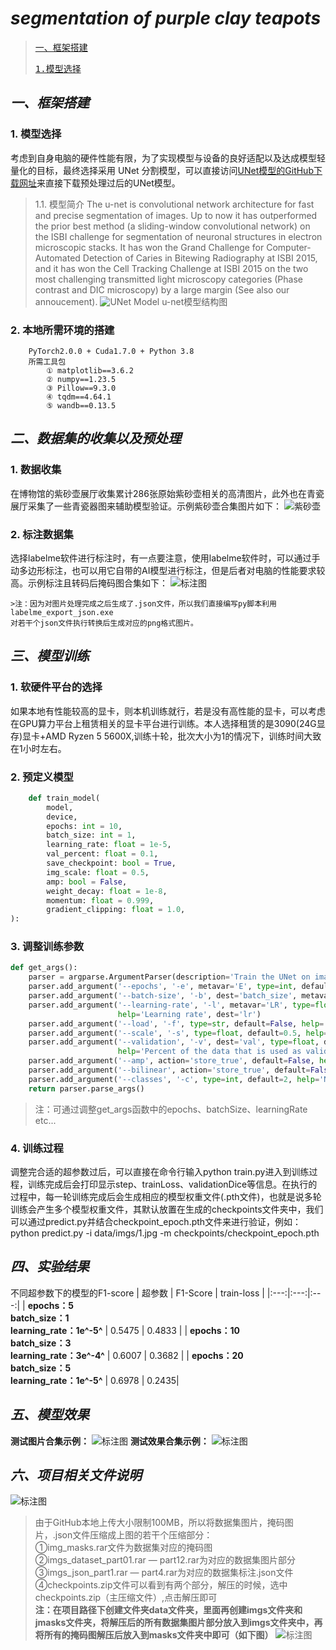 # *segmentation of purple clay teapots*

>[一、框架搭建](##*一、框架搭建*)<div>
	<pre>[1.模型选择](###1.模型选择)</pre>

## *一、框架搭建*
### 1. 模型选择
考虑到自身电脑的硬件性能有限，为了实现模型与设备的良好适配以及达成模型轻量化的目标，最终选择采用 UNet 分割模型，可以直接访问[UNet模型的GitHub下载网址][id]来直接下载预处理过后的UNet模型。


>1.1. 模型简介
The u-net is convolutional network architecture for fast and precise segmentation of images. Up to now it has outperformed the prior best method (a sliding-window convolutional network) on the ISBI challenge for segmentation of neuronal structures in electron microscopic stacks. It has won the Grand Challenge for Computer-Automated Detection of Caries in Bitewing Radiography at ISBI 2015, and it has won the Cell Tracking Challenge at ISBI 2015 on the two most challenging transmitted light microscopy categories (Phase contrast and DIC microscopy) by a large margin (See also our annoucement).
	 ![UNet Model](https://lmb.informatik.uni-freiburg.de/people/ronneber/u-net/u-net-architecture.png  "示例1")
					u-net模型结构图
### 2. 本地所需环境的搭建
```
	PyTorch2.0.0 + Cuda1.7.0 + Python 3.8
    所需工具包
		① matplotlib==3.6.2
		② numpy==1.23.5
		③ Pillow==9.3.0
		④ tqdm==4.64.1
		⑤ wandb==0.13.5
```

## *二、数据集的收集以及预处理*
### 1. 数据收集
 在博物馆的紫砂壶展厅收集累计286张原始紫砂壶相关的高清图片，此外也在青瓷展厅采集了一些青瓷器图来辅助模型验证。示例紫砂壶合集图片如下：
 ![紫砂壶](https://raw.githubusercontent.com/tanjunlong/MyProject/master/imgShow/datasetEx.jpg  "示例")
 
 
### 2. 标注数据集
选择labelme软件进行标注时，有一点要注意，使用labelme软件时，可以通过手动多边形标注，也可以用它自带的AI模型进行标注，但是后者对电脑的性能要求较高。示例标注且转码后掩码图合集如下：
![标注图](https://raw.githubusercontent.com/tanjunlong/MyProject/master/imgShow/dataSetMasksEx.jpg  "示例")


	>注：因为对图片处理完成之后生成了.json文件，所以我们直接编写py脚本利用labelme_export_json.exe
	对若干个json文件执行转换后生成对应的png格式图片。

## *三、模型训练*
### 1. 软硬件平台的选择
如果本地有性能较高的显卡，则本机训练就行，若是没有高性能的显卡，可以考虑在GPU算力平台上租赁相关的显卡平台进行训练。本人选择租赁的是3090(24G显存)显卡+AMD Ryzen 5 5600X,训练十轮，批次大小为1的情况下，训练时间大致在1小时左右。
### 2. 预定义模型
```python
	def train_model(
        model,
        device,
        epochs: int = 10,
        batch_size: int = 1,
        learning_rate: float = 1e-5,
        val_percent: float = 0.1,
        save_checkpoint: bool = True,
        img_scale: float = 0.5,
        amp: bool = False,
        weight_decay: float = 1e-8,
        momentum: float = 0.999,
        gradient_clipping: float = 1.0,
):
```
### 3. 调整训练参数
```python
def get_args():
    parser = argparse.ArgumentParser(description='Train the UNet on images and target masks')
    parser.add_argument('--epochs', '-e', metavar='E', type=int, default=5, help='Number of epochs')
    parser.add_argument('--batch-size', '-b', dest='batch_size', metavar='B', type=int, default=1, help='Batch size')
    parser.add_argument('--learning-rate', '-l', metavar='LR', type=float, default=1e-5,
                        help='Learning rate', dest='lr')
    parser.add_argument('--load', '-f', type=str, default=False, help='Load model from a .pth file')
    parser.add_argument('--scale', '-s', type=float, default=0.5, help='Downscaling factor of the images')
    parser.add_argument('--validation', '-v', dest='val', type=float, default=10.0,
                        help='Percent of the data that is used as validation (0-100)')
    parser.add_argument('--amp', action='store_true', default=False, help='Use mixed precision')
    parser.add_argument('--bilinear', action='store_true', default=False, help='Use bilinear upsampling')
    parser.add_argument('--classes', '-c', type=int, default=2, help='Number of classes')
    return parser.parse_args()
```
>注：可通过调整get_args函数中的epochs、batchSize、learningRate etc...

### 4. 训练过程
调整完合适的超参数过后，可以直接在命令行输入python train.py进入到训练过程，训练完成后会打印显示step、trainLoss、validationDice等信息。在执行的过程中，每一轮训练完成后会生成相应的模型权重文件(.pth文件)，也就是说多轮训练会产生多个模型权重文件，其默认放置在生成的checkpoints文件夹中，我们可以通过predict.py并结合checkpoint_epoch.pth文件来进行验证，例如：python predict.py -i data/imgs/1.jpg -m checkpoints/checkpoint_epoch.pth

## *四、实验结果*
不同超参数下的模型的F1-score
| 超参数 | F1-Score | train-loss |
|:---:|:---:|:---:|
| **epochs：5<br>batch_size：1<br>learning_rate：1e^-5^** | 0.5475 | 0.4833 |
| **epochs：10<br>batch_size：3<br>learning_rate：3e^-4^** | 0.6007 | 0.3682 |
| **epochs：20<br>batch_size：5<br>learning_rate：1e^-5^** | 0.6978 | 0.2435|

## *五、模型效果*
**测试图片合集示例：**
![标注图](https://raw.githubusercontent.com/tanjunlong/MyProject/master/imgShow/validation.jpg  "示例")
**测试效果合集示例：**
![标注图](https://raw.githubusercontent.com/tanjunlong/MyProject/master/imgShow/validationMasks.jpg  "示例")

## *六、项目相关文件说明*
![标注图](https://raw.githubusercontent.com/tanjunlong/MyProject/master/imgShow/compressedFileInstructions.png  "示例")
>由于GitHub本地上传大小限制100MB，所以将数据集图片，掩码图片，.json文件压缩成上图的若干个压缩部分：<br>
		①img_masks.rar文件为数据集对应的掩码图<br>
		②imgs_dataset_part01.rar — part12.rar为对应的数据集图片部分<br>
		③imgs_json_part1.rar — part4.rar为对应的数据集标注.json文件<br>
		④checkpoints.zip文件可以看到有两个部分，解压的时候，选中checkpoints.zip（主压缩文件）,点击解压即可<br>
	    **注：在项目路径下创建文件夹data文件夹，里面再创建imgs文件夹和jmasks文件夹，将解压后的所有数据集图片部分放入到imgs文件夹中，再将所有的掩码图解压后放入到masks文件夹中即可（如下图）**
	![标注图](https://raw.githubusercontent.com/tanjunlong/MyProject/master/imgShow/contentStructure.png  "示例")

[id]:https://github.com/zhixuhao/unet
